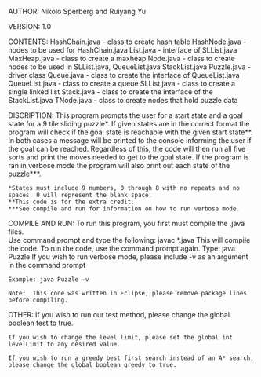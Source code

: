AUTHOR: 
	Nikolo Sperberg and Ruiyang Yu

VERSION:
	1.0

CONTENTS: 
	HashChain.java - class to create hash table 
	HashNode.java - nodes to be used for HashChain.java
	List.java - interface of SLList.java
	MaxHeap.java - class to create a maxheap
	Node.java - class to create nodes to be used in SLList.java, QueueList.java StackList.java
	Puzzle.java - driver class
	Queue.java - class to create the interface of QueueList.java
	QueueList.java - class to create a queue
	SLList.java - class to create a single linked list
	Stack.java - class to create the interface of the StackList.java
	TNode.java - class to create nodes that hold puzzle data
	

DISCRIPTION: 
	This program prompts the user for a start state and a goal state for a 
	9 tile sliding puzzle*.  If given states are in the correct format the 
	program will check if the goal state is reachable with the given start 
	state**.  In both cases a message will be printed to the console 
	informing the user if the goal can be reached.  Regardless of this, 
	the code will then run all five sorts and print the moves needed to 
	get to the goal state.  If the program is ran in verbose mode the 
	program will also print out each state of the puzzle***.  

	*States must include 9 numbers, 0 through 8 with no repeats and no spaces. 0 will represent the blank space.
	**This code is for the extra credit.
	***See compile and run for information on how to run verbose mode.
	
COMPILE AND RUN:
	To run this program, you first must compile the .java files.  
	Use command prompt and type the following: javac *.java
	This will compile the code.
	To run the code, use the command prompt again. Type: java Puzzle
	If you wish to run verbose mode, please include -v as an argument in 
	the command prompt

	Example: java Puzzle -v
	
	Note:  This code was written in Eclipse, please remove package lines
	before compiling. 
	
OTHER:
	If you wish to run our test method, please change the global boolean 
	test to true.

	If you wish to change the level limit, please set the global int 
	levelLimit to any desired value.

	If you wish to run a greedy best first search instead of an A* search, 
	please change the global boolean greedy to true.
